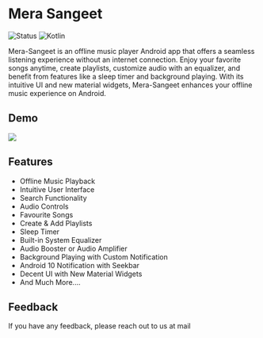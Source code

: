 # Mera Sangeet

![Status](https://img.shields.io/badge/Status-Active-brightgreen)
![Kotlin](https://img.shields.io/badge/Kotlin-100%25-brightgreen)

Mera-Sangeet is an offline music player Android app that offers a seamless listening experience without an internet connection. Enjoy your favorite songs anytime, create playlists, customize audio with an equalizer, and benefit from features like a sleep timer and background playing. With its intuitive UI and new material widgets, Mera-Sangeet enhances your offline music experience on Android.


## Demo
![](https://github.com/naeem-manyar/Mera-Sangeet/blob/master/mera-sangeet.gif)

## Features

- Offline Music Playback
- Intuitive User Interface
- Search Functionality
- Audio Controls
- Favourite Songs
- Create & Add Playlists
- Sleep Timer
- Built-in System Equalizer
- Audio Booster or Audio Amplifier
- Background Playing with Custom Notification
- Android 10 Notification with Seekbar
- Decent UI with New Material Widgets
- And Much More....
    
## Feedback

If you have any feedback, please reach out to us at mail
